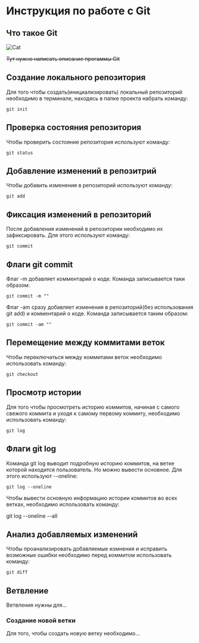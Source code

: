 # **Инструкция по работе с Git**

## Что такое Git

![Cat](324.png)

~~Тут нужно написать описание прогаммы Git~~

## Создание локального репозитория

Для того чтобы создать(инициализировать) локальный репозиторий необходимо в терминале, находясь в папке проекта набрать команду:

    git init

## Проверка состояния репозитория

Чтобы проверить состояние репозитория используют команду:

    git status

## Добавление изменений в репозитрий

Чтобы добавить изменения в репозиторий используют команду:

    git add

## Фиксация изменений в репозиторий

После добавления изменений в репозитории необходимо их зафиксировать. Для этого используют команду:

    git commit

## Флаги git commit

Флаг -m добавляет комментарий о коде. Команда записывается таки образом:

    git commit -m ""

Флаг -am сразу добавляет изменения в репозиторий(без использования git add) и комментарий о коде. Команда записывается таким образом:

    git commit -am ""

## Перемещение между коммитами веток

Чтобы переключаться между коммитами веток необходимо использовать команду:

    git checkout

## Просмотр истории

Для того чтобы просмотреть историю коммитов, начиная с самого свежого коммита и уходя к самому первому коммиту, необходимо использовать команду:

    git log

## Флаги git log

Команда git log выводит подробную историю коммитов, на ветке которой находится пользователь. Но можно вывести основное. Для этого используют --oneline:

    git log --oneline

Чтобы вывести основную информацию истории коммитов во всех ветках, необходимо использовать команду: 

git log --oneline --all

## Анализ добавляемых изменений

Чтобы проанализировать добавляемые измнения и исправить возможные ошибки необходимо перед коммитом использовать команду:

    git diff

## Ветвление 

Ветвления нужны для...

### Создание новой ветки

Для того, чтобы создать новую ветку необходимо...